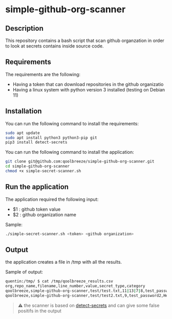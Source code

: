 # simple-github-org-scanner

## Description

This repository contains a bash script that scan github organzation in order to look at secrets contains inside source code.

## Requirements

The requirements are the following:

* Having a token that can download repositories in the github organizatio
* Having a linux system with python version 3 installed (testing on Debian 11)

## Installation

You can run the following command to install the requirements:

```sh
sudo apt update
sudo apt install python3 python3-pip git
pip3 install detect-secrets
```

You can run the following command to install the application:

```sh
git clone git@github.com:qoolbreeze/simple-github-org-scanner.git
cd simple-github-org-scanner
chmod +x simple-secret-scanner.sh
```

## Run the application

The application required the following input:

* $1 : github token value
* $2 : github organization name

Sample:

```bash
./simple-secret-scanner.sh <token> <github organization>
```

## Output

the application creates a file in /tmp with all the results.

Sample of output:

```bash
quentin:/tmp/ $ cat /tmp/qoolbreeze_results.csv
org,repo_name,filename,line_number,value,secret_type,category
qoolbreeze,simple-github-org-scanner,test/test.txt,11|13|7|8,test_password,Hex High Entropy String,UNVERIFIED
qoolbreeze,simple-github-org-scanner,test/test2.txt,9,test_password2,Hex High Entropy String,UNVERIFIED
```

> :warning: the scanner is based on [detect-secrets](https://github.com/Yelp/detect-secrets) and can give some false positifs in the output 
